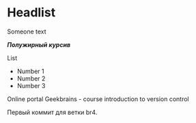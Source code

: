 # Headlist

Someone text

***Полужирный курсив***

List

* Number 1
* Number 2
* Number 3

Online portal Geekbrains - course introduction to version control

Первый коммит для ветки br4.